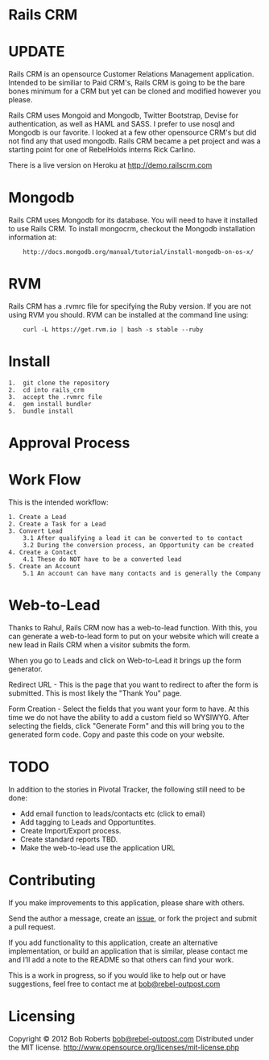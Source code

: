 **Rails CRM**
==============

UPDATE
======

Rails CRM is an opensource Customer Relations Management application.  Intended to be similiar to Paid CRM's, Rails CRM is going to be the bare bones minimum for a CRM but yet can be cloned and modified however you please.

Rails CRM uses Mongoid and Mongodb, Twitter Bootstrap, Devise for authentication, as well as HAML and SASS.  I prefer to use nosql and Mongodb is our favorite.  I looked at a few other opensource CRM's but did not find any that used mongodb.  Rails CRM became a pet project and was a starting point for one of RebelHolds interns Rick Carlino.

There is a live version on Heroku at http://demo.railscrm.com


Mongodb
========

Rails CRM uses Mongodb for its database.  You will need to have it installed to use Rails CRM.  To install mongocrm, checkout the Mongodb installation information at:

		http://docs.mongodb.org/manual/tutorial/install-mongodb-on-os-x/

RVM
===

Rails CRM has a .rvmrc file for specifying the Ruby version.  If you are not using RVM you should.  RVM can be installed at the command line using:

		curl -L https://get.rvm.io | bash -s stable --ruby


Install
=======

	1.  git clone the repository
	2.  cd into rails_crm
	3.  accept the .rvmrc file
	4.  gem install bundler
	5.  bundle install



Approval Process
================




Work Flow
=========

This is the intended workflow:

	1. Create a Lead
	2. Create a Task for a Lead
	3. Convert Lead
		3.1 After qualifying a lead it can be converted to to contact
		3.2 During the conversion process, an Opportunity can be created
	4. Create a Contact
		4.1 These do NOT have to be a converted lead
	5. Create an Account
		5.1 An account can have many contacts and is generally the Company



Web-to-Lead
===========
Thanks to Rahul, Rails CRM now has a web-to-lead function.  With this, you can generate a web-to-lead form to put on your website which will create a new lead in Rails CRM when a visitor submits the form.

When you go to Leads and click on Web-to-Lead it brings up the form generator.

Redirect URL - This is the page that you want to redirect to after the form is submitted.  This is most likely the "Thank You" page.

Form Creation - Select the fields that you want your form to have.  At this time we do not have the ability to add a custom field so WYSIWYG.  After selecting the fields, click "Generate Form" and this will bring you to the generated form code.  Copy and paste this code on your website.


TODO
====

In addition to the stories in Pivotal Tracker, the following still need to be done:

- Add email function to leads/contacts etc (click to email)
-	Add tagging to Leads and Opportuntites.
- Create Import/Export process.
- Create standard reports TBD.
- Make the web-to-lead use the application URL


Contributing
============

If you make improvements to this application, please share with others.

Send the author a message, create an [issue](https://github.com/brobertsaz/railscrm-advanced/issues), or fork the project and submit a pull request.

If you add functionality to this application, create an alternative implementation, or build an application that is similar, please contact me and I’ll add a note to the README so that others can find your work.

This is a work in progress, so if you would like to help out or have suggestions, feel free to contact me at bob@rebel-outpost.com

Licensing
=========

Copyright &copy; 2012 Bob Roberts <bob@rebel-outpost.com>
Distributed under the MIT license.
http://www.opensource.org/licenses/mit-license.php


